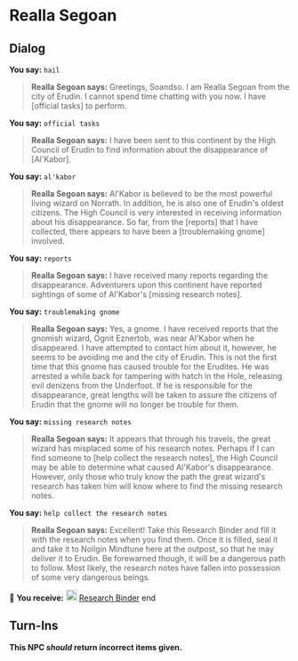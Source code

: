 # Realla Segoan
## Dialog

**You say:** `hail`



>**Realla Segoan says:** Greetings, Soandso. I am Realla Segoan from the city of Erudin. I cannot spend time chatting with you now. I have [official tasks] to perform.

**You say:** `official tasks`



>**Realla Segoan says:** I have been sent to this continent by the High Council of Erudin to find information about the disappearance of [Al'Kabor].

**You say:** `al'kabor`



>**Realla Segoan says:** Al'Kabor is believed to be the most powerful living wizard on Norrath. In addition, he is also one of Erudin's oldest citizens. The High Council is very interested in receiving information about his disappearance. So far, from the [reports] that I have collected, there appears to have been a [troublemaking gnome] involved.

**You say:** `reports`



>**Realla Segoan says:** I have received many reports regarding the disappearance. Adventurers upon this continent have reported sightings of some of Al'Kabor's [missing research notes].

**You say:** `troublemaking gnome`



>**Realla Segoan says:** Yes, a gnome. I have received reports that the gnomish wizard, Ognit Eznertob, was near Al'Kabor when he disappeared. I have attempted to contact him about it, however, he seems to be avoiding me and the city of Erudin. This is not the first time that this gnome has caused trouble for the Erudites. He was arrested a while back for tampering with hatch in the Hole, releasing evil denizens from the Underfoot. If he is responsible for the disappearance, great lengths will be taken to assure the citizens of Erudin that the gnome will no longer be trouble for them.

**You say:** `missing research notes`



>**Realla Segoan says:** It appears that through his travels, the great wizard has misplaced some of his research notes. Perhaps if I can find someone to [help collect the research notes], the High Council may be able to determine what caused Al'Kabor's disappearance. However, only those who truly know the path the great wizard's research has taken him will know where to find the missing research notes.

**You say:** `help collect the research notes`



>**Realla Segoan says:** Excellent! Take this Research Binder and fill it with the research notes when you find them. Once it is filled, seal it and take it to Noilgin Mindtune here at the outpost, so that he may deliver it to Erudin. Be forewarned though, it will be a dangerous path to follow. Most likely, the research notes have fallen into possession of some very dangerous beings.


 &#127873; **You receive:**  <img style="background:url(/static/icons/blank_slot.gif);width:20px;height:20px;" src="/static/icons/item_777.png" alt="" /> <a
                                href="/item/17088" data-url="17088" class="tooltip-link link">Research Binder</a>
end

## Turn-Ins



**This NPC *should* return incorrect items given.**





